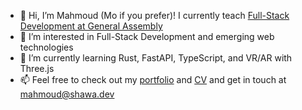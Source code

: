 - 👋 Hi, I’m Mahmoud (Mo if you prefer)! I currently teach <a href="https://generalassemb.ly/instructors/mahmoud-el-shawa/28943">Full-Stack Development at General Assembly</a>
- 👀 I’m interested in Full-Stack Development and emerging web technologies
- 🌱 I’m currently learning Rust, FastAPI, TypeScript, and VR/AR with Three.js 
- 📫 Feel free to check out my [portfolio](https://shawa.dev/) and [CV](https://docs.google.com/document/d/1vNG1eEzo_FglUamq9IO6J3wHpgET-7piyfCjeukWbUU/edit?usp=sharing) and get in touch at <a href="mailto:mahmoud@shawa.dev">mahmoud@shawa.dev</a>

<!---
mo-shawa/mo-shawa is a ✨ special ✨ repository because its `README.md` (this file) appears on your GitHub profile.
You can click the Preview link to take a look at your changes.
--->
